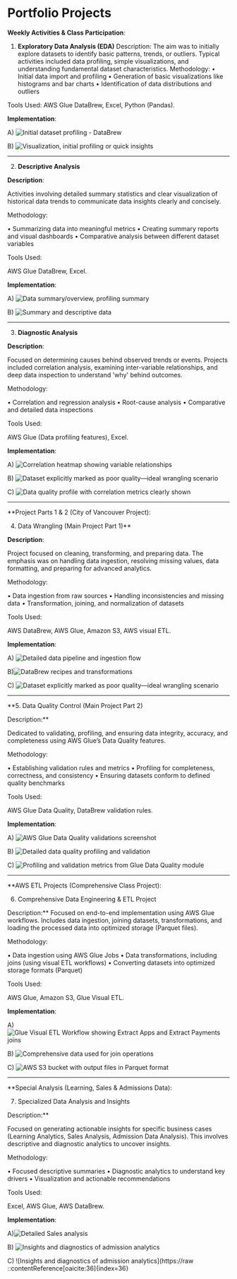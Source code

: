 # **Portfolio Projects**
**Weekly Activities & Class Participation**:
1. **Exploratory Data Analysis (EDA)**
Description:
The aim was to initially explore datasets to identify basic patterns, trends, or outliers. Typical activities included data profiling, simple visualizations, and understanding fundamental dataset characteristics.
Methodology:
•	Initial data import and profiling
•	Generation of basic visualizations like histograms and bar charts
•	Identification of data distributions and outliers

Tools Used:
AWS Glue DataBrew, Excel, Python (Pandas).

**Implementation**:

A) ![Initial dataset profiling - DataBrew](https://raw.githubusercontent.com/Ehab-Rakha/data-analyst-ehab/main/Initial%20dataset%20profiling%20screenshot%20-%20DataBrew.png)



B)	![Visualization, initial profiling or quick insights](https://raw.githubusercontent.com/Ehab-Rakha/data-analyst-ehab/main/Visualization%2C%20initial%20profiling%20or%20quick%20insights.png)

________________________________________

2. **Descriptive Analysis**

**Description**:

Activities involving detailed summary statistics and clear visualization of historical data trends to communicate data insights clearly and concisely.

Methodology:

•	Summarizing data into meaningful metrics
•	Creating summary reports and visual dashboards
•	Comparative analysis between different dataset variables

Tools Used:

AWS Glue DataBrew, Excel.

**Implementation**:

A)	![Data summary/overview, profiling summary](https://raw.githubusercontent.com/Ehab-Rakha/data-analyst-ehab/main/Data%20summary-overview%2C%20profiling%20summary.png)


B) ![Summary and descriptive data](https://raw.githubusercontent.com/Ehab-Rakha/data-analyst-ehab/main/Summary%20and%20descriptive%20data.png)

________________________________________

3. **Diagnostic Analysis**

**Description**:

Focused on determining causes behind observed trends or events. Projects included correlation analysis, examining inter-variable relationships, and deep data inspection to understand 'why' behind outcomes.

Methodology:

•	Correlation and regression analysis
•	Root-cause analysis
•	Comparative and detailed data inspections

Tools Used:

AWS Glue (Data profiling features), Excel.

**Implementation**:

A)	![Correlation heatmap showing variable relationships](https://raw.githubusercontent.com/Ehab-Rakha/data-analyst-ehab/main/Correlation%20heatmap%20showing%20variable%20relationships.png)

B)	![Dataset explicitly marked as poor quality—ideal wrangling scenario](https://raw.githubusercontent.com/Ehab-Rakha/data-analyst-ehab/main/Dataset%20explicitly%20marked%20as%20poor%20quality%E2%80%94ideal%20wrangling%20scenario.png)


C)	![Data quality profile with correlation metrics clearly shown](https://raw.githubusercontent.com/Ehab-Rakha/data-analyst-ehab/main/Data%20quality%20profile%20with%20correlation%20metrics%20clearly%20shown.png)

________________________________________

**Project Parts 1 & 2 (City of Vancouver Project):

4. Data Wrangling (Main Project Part 1)**

**Description**:

Project focused on cleaning, transforming, and preparing data. The emphasis was on handling data ingestion, resolving missing values, data formatting, and preparing for advanced analytics.

Methodology:

•	Data ingestion from raw sources
•	Handling inconsistencies and missing data
•	Transformation, joining, and normalization of datasets

Tools Used:

AWS DataBrew, AWS Glue, Amazon S3, AWS visual ETL.

**Implementation**:

A) ![Detailed data pipeline and ingestion flow](https://raw.githubusercontent.com/Ehab-Rakha/data-analyst-ehab/main/Detailed%20data%20quality%20profiling%20and%20validation.png)


B)![DataBrew recipes and transformations](https://raw.githubusercontent.com/Ehab-Rakha/data-analyst-ehab/main/DataBrew%20transformations.png)


C)	![Dataset explicitly marked as poor quality—ideal wrangling scenario](https://raw.githubusercontent.com/Ehab-Rakha/data-analyst-ehab/main/Dataset%20explicitly%20marked%20as%20poor%20quality%E2%80%94ideal%20wrangling%20scenario.png)

________________________________________

**5. Data Quality Control (Main Project Part 2)

Description:**

Dedicated to validating, profiling, and ensuring data integrity, accuracy, and completeness using AWS Glue’s Data Quality features.

Methodology:

•	Establishing validation rules and metrics
•	Profiling for completeness, correctness, and consistency
•	Ensuring datasets conform to defined quality benchmarks

Tools Used:

AWS Glue Data Quality, DataBrew validation rules.

**Implementation**:

A)	![AWS Glue Data Quality validations screenshot](https://raw.githubusercontent.com/Ehab-Rakha/data-analyst-ehab/main/AWS%20Glue%20Data%20Quality%20validations.png)


B) ![Detailed data quality profiling and validation](https://raw.githubusercontent.com/Ehab-Rakha/data-analyst-ehab/main/Detailed%20data%20quality%20profiling%20and%20validation.png)


C) ![Profiling and validation metrics from Glue Data Quality module](https://raw.githubusercontent.com/Ehab-Rakha/data-analyst-ehab/main/Detailed%20data%20quality%20profiling%20and%20validation.png)

________________________________________

**AWS ETL Projects (Comprehensive Class Project):

6. Comprehensive Data Engineering & ETL Project

Description:**
Focused on end-to-end implementation using AWS Glue workflows. Includes data ingestion, joining datasets, transformations, and loading the processed data into optimized storage (Parquet files).

Methodology:

•	Data ingestion using AWS Glue Jobs
•	Data transformations, including joins (using visual ETL workflows)
•	Converting datasets into optimized storage formats (Parquet)

Tools Used:

AWS Glue, Amazon S3, Glue Visual ETL.

**Implementation**:

A) ![Glue Visual ETL Workflow showing Extract Apps and Extract Payments joins](https://raw.githubusercontent.com/Ehab-Rakha/data-analyst-ehab/main/Glue%20Visual%20ETL%20Workflow%20showing%20%5BExtract%20Apps%5D%20and%20%5BExtract%20Payments%5D%20joins.png)


B) 	![Comprehensive data used for join operations](https://raw.githubusercontent.com/Ehab-Rakha/data-analyst-ehab/main/Comprehensive%20data%20used%20for%20join%20operations.png)


C) ![AWS S3 bucket with output files in Parquet format](https://raw.githubusercontent.com/Ehab-Rakha/data-analyst-ehab/main/AWS%20S3%20bucket%20with%20output%20files%20in%20Parquet%20format.png)

________________________________________

**Special Analysis (Learning, Sales & Admissions Data):

7. Specialized Data Analysis and Insights

Description:**

Focused on generating actionable insights for specific business cases (Learning Analytics, Sales Analysis, Admission Data Analysis). This involves descriptive and diagnostic analytics to uncover insights.

Methodology:

•	Focused descriptive summaries
•	Diagnostic analytics to understand key drivers
•	Visualization and actionable recommendations

Tools Used:

Excel, AWS Glue, AWS DataBrew.

**Implementation**:

A)![Detailed Sales analysis](https://raw.githubusercontent.com/Ehab-Rakha/data-analyst-ehab/main/Detailed%20Sales%20analysis.png)

B) 	![Insights and diagnostics of admission analytics](https://raw.githubusercontent.com/Ehab-Rakha/data-analyst-ehab/main/Insights%20and%20diagnostics%20of%20admission%20analytics.png)


C) 	![Insights and diagnostics of admission analytics](https://raw
::contentReference[oaicite:36]{index=36}
 


